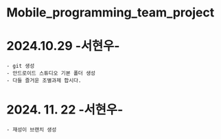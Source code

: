 # Mobile_programming_team_project

# 2024.10.29 -서현우-
    - git 생성
    - 안드로이드 스튜디오 기본 폴더 생성
    - 다들 즐거운 조별과제 합시다.
# 2024. 11. 22 -서현우-
    - 재성이 브랜치 생성

